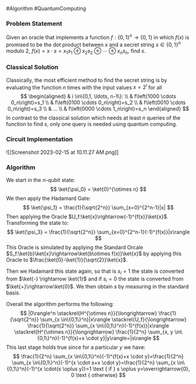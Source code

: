 #Algorithm 
#QuantumComputing 

### Problem Statement
Given an oracle that implements a function $f:\{0,1\}^n \rightarrow\{0,1\}$ in which $f(x)$ is promised to be the dot product between $x$ and a secret string $s \in\{0,1\}^n$ modulo 2, $f(x)=x \cdot s=x_1 s_1 \oplus x_2 s_2 \oplus \cdots \oplus x_n s_n$, find $s$.

### Classical Solution
Classically, the most efficient method to find the secret string is by evaluating the function $n$ times with the input values $x=2^i$ for all
$$
\begin{aligned}
& i \in\{0,1, \ldots, n-1\}: \\
& f\left(1000 \cdots 0_n\right)=s_1 \\
& f\left(0100 \cdots 0_n\right)=s_2 \\
& f\left(0010 \cdots 0_n\right)=s_3 \\
& ... \\
& f\left(0000 \cdots 1_n\right)=s_n
\end{aligned}
$$
In contrast to the classical solution which needs at least $n$ queries of the function to find $s$, only one query is needed using quantum computing.

### Circuit Implementation
![[Screenshot 2023-02-15 at 10.11.27 AM.png]]

### Algorithm
We start in the $n$-qubit state:
$$
\ket{\psi_0} = \ket{0}^{\otimes n}
$$
We then apply the Hadamard Gate:
$$
\ket{\psi_1} = \frac{1}{\sqrt{2^n}} \sum_{x=0}^{2^n-1}|x|
$$
Then applying the Oracle $U_f:\ket{x}\rightarrow(-1)^{f(x)}\ket{x}$. Transforming the state to:
$$
\ket{\psi_3} = \frac{1}{\sqrt{2^n}} \sum_{x=0}^{2^n-1}(-1)^{f(x)}|x\rangle
$$
This Oracle is simulated by applying the Standard Orcale $S_f:\ket{b}\ket{x}\rightarrow\ket{b\otimes f(x)}\ket{x}$ by applying this Oracle to $\frac{\ket{0}-\ket{1}}{\sqrt{2}}\ket{x}$. 

Then we Hadamard this state again, so that is $s_i=1$ the state is converted from $\ket{-} \rightarrow \ket{1}$ and if $s_i=0$ the state is converted from $\ket{+}\rightarrow\ket{0}$. We then obtain $s$ by measuring in the standard basis. 

Overall the algorithm performs the following:
$$
|0\rangle^n \stackrel{H^{\otimes n}}{\longrightarrow} \frac{1}{\sqrt{2^n}} \sum_{x \in\{0,1\}^n}|x\rangle \stackrel{U_f}{\longrightarrow} \frac{1}{\sqrt{2^n}} \sum_{x \in\{0,1\}^n}(-1)^{f(x)}|x\rangle \stackrel{H^{\otimes n}}{\longrightarrow} \frac{1}{2^n} \sum_{x, y \in\{0,1\}^n}(-1)^{f(x)+x \cdot y}|y\rangle=|s\rangle
$$
This last stage holds true since for a particular $y$ we have:
$$
\frac{1}{2^n} \sum_{x \in\{0,1\}^n}(-1)^{f(x)+x \cdot y}=\frac{1}{2^n} \sum_{x \in\{0,1\}^n}(-1)^{x \cdot s+x \cdot y}=\frac{1}{2^n} \sum_{x \in\{0,1\}^n}(-1)^{x \cdot(s \oplus y)}=1 \text { if } s \oplus y=\overrightarrow{0}, 0 \text { otherwise}
$$
